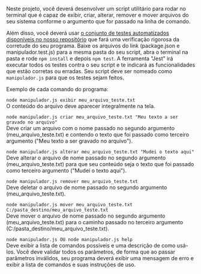 Neste projeto, você deverá desenvolver um script utilitário para rodar no terminal que é capaz de exibir, criar, alterar, remover e mover arquivos do seu sistema conforme o argumento que for passado na linha de comando.

Além disso, você deverá usar [o conjunto de testes automatizados disponíveis no nosso repositório](https://github.com/marcelaodev/marcelaodev/trilha/docs/javascript/manipulador/) que fará uma verificação rigorosa da corretude do seu programa. Baixe os arquivos do link (package.json e manipulador.test.js) para a mesma pasta do seu script, abra o terminal na pasta e rode `npm install` e depois `npm test`. A ferramenta "Jest" irá executar todos os testes contra o seu script e te indicará as funcionalidades que estão corretas ou erradas. Seu script deve ser nomeado como `manipulador.js` para que os testes sejam feitos.

Exemplo de cada comando do programa:

`node manipulador.js exibir meu_arquivo_teste.txt`  
O conteúdo do arquivo deve aparecer integralmente na tela.

`node manipulador.js criar meu_arquivo_teste.txt "Meu texto a ser gravado no arquivo"`  
Deve criar um arquivo com o nome passado no segundo argumento (meu_arquivo_teste.txt) e contendo o texto que foi passado como terceiro argumento ("Meu texto a ser gravado no arquivo").

`node manipulador.js alterar meu_arquivo_teste.txt "Mudei o texto aqui"`  
Deve alterar o arquivo de nome passado no segundo argumento (meu_arquivo_teste.txt) para que seu conteúdo seja o texto que foi passado como terceiro argumento ("Mudei o texto aqui").

`node manipulador.js remover meu_arquivo_teste.txt`  
Deve deletar o arquivo de nome passado no segundo argumento (meu_arquivo_teste.txt).

`node manipulador.js mover meu_arquivo_teste.txt C:/pasta_destino/meu_arquivo_teste.txt`  
Deve mover o arquivo de nome passado no segundo argumento (meu_arquivo_teste.txt) para o caminho passado no terceiro argumento (C:/pasta_destino/meu_arquivo_teste.txt).

`node manipulador.js OU node manipulador.js help`  
Deve exibir a lista de comandos possíveis e uma descrição de como usá-los.
Você deve validar todos os parâmetros, de forma que ao passar parâmetros inválidos, seu programa deverá exibir uma mensagem de erro e exibir a lista de comandos e suas instruções de uso.
